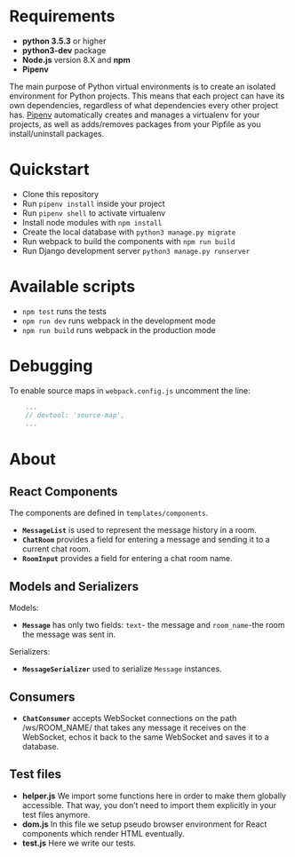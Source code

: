 # Requirements

* **python 3.5.3** or higher
* **python3-dev** package
* **Node.js** version 8.X and **npm**
* **Pipenv**

The main purpose of Python virtual environments is to create an isolated environment for Python projects. This means that each project can have its own dependencies, regardless of what dependencies every other project has. [Pipenv](https://pipenv.readthedocs.io/en/latest/) automatically creates and manages a virtualenv for your projects, as well as adds/removes packages from your Pipfile as you install/uninstall packages.

# Quickstart
* Сlone this repository
* Run `pipenv install` inside your project
* Run `pipenv shell` to activate virtualenv
* Install node modules with `npm install`
* Create the local database with `python3 manage.py migrate`
* Run webpack to build the components with `npm run build`
* Run Django development server `python3 manage.py runserver`

# Available scripts
* `npm test` runs the tests
* `npm run dev` runs webpack in the development mode
* `npm run build` runs webpack in the production mode

# Debugging
To enable source maps in `webpack.config.js` uncomment the line:
```javascript
    ...
    // devtool: 'source-map',
    ...
``` 
#  About
React Components
-
The components are defined in `templates/components`.
* **`MessageList`** is used to represent the message history in a room.
* **`ChatRoom`** provides a field for entering a message and sending it to a current chat room.
* **`RoomInput`** provides a field for entering a chat room name.

Models and Serializers
-
Models:
* **`Message`** has only two fields: `text`- the message and `room_name`-the room the message was sent in.

Serializers:
* **`MessageSerializer`** used to serialize `Message` instances.

Consumers
-
* **`ChatConsumer`** accepts WebSocket connections on the path /ws/ROOM_NAME/ that takes any message it receives on the WebSocket, echos it back to the same WebSocket and saves it to a database.

Test files
---
* **helper.js** We import some functions here in order to make them globally accessible. That way, you don’t need to import them explicitly in your test files anymore.
* **dom.js**  In this file we setup pseudo browser environment for React components which render HTML eventually.
* **test.js** Here we write our tests.
